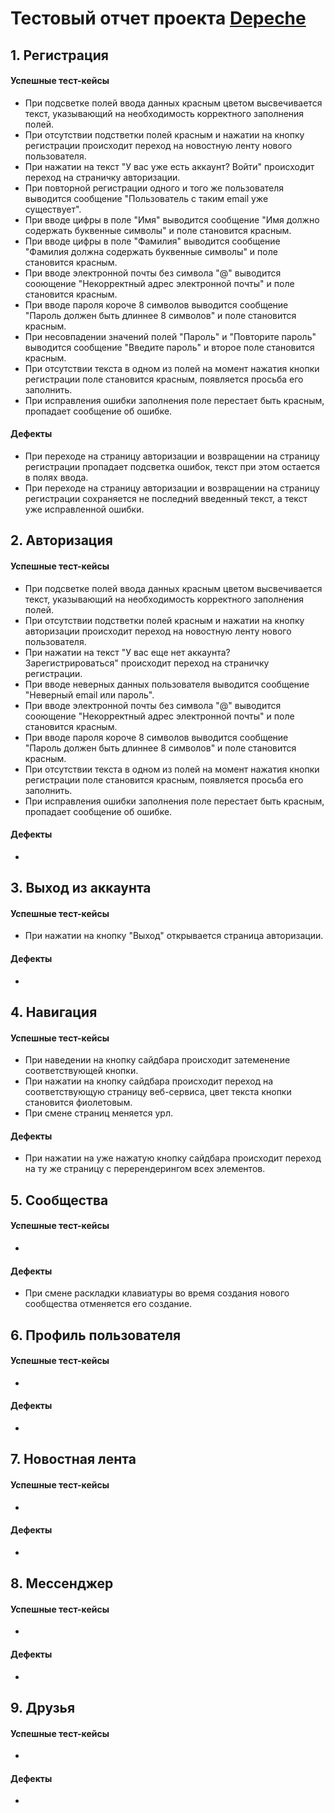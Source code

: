 # Тестовый отчет проекта <a href="http://212.233.91.72/" target="_blank">Depeche</a> 

## 1. Регистрация
#### Успешные тест-кейсы
- При подсветке полей ввода данных красным цветом высвечивается текст, указывающий на необходимость корректного заполнения полей.
- При отсутствии подстветки полей красным и нажатии на кнопку регистрации происходит переход на новостную ленту нового пользователя.
- При нажатии на текст "У вас уже есть аккаунт? Войти" происходит переход на страничку авторизации.
- При повторной регистрации одного и того же пользователя выводится сообщение "Пользователь с таким email уже существует".
- При вводе цифры в поле "Имя" выводится сообщение "Имя должно содержать буквенные символы" и поле становится красным.
- При вводе цифры в поле "Фамилия" выводится сообщение "Фамилия должна содержать буквенные символы" и поле становится красным.
- При вводе электронной почты без символа "@" выводится сооющение "Некорректный адрес электронной почты" и поле становится красным.
- При вводе пароля короче 8 символов выводится сообщение "Пароль должен быть длиннее 8 символов" и поле становится красным.
- При несовпадении значений полей "Пароль" и "Повторите пароль" выводится сообщение "Введите пароль" и второе поле становится красным.
- При отсутствии текста в одном из полей на момент нажатия кнопки регистрации поле становится красным, появляется просьба его заполнить.
- При исправления ошибки заполнения поле перестает быть красным, пропадает сообщение об ошибке. 

#### Дефекты
- При переходе на страницу авторизации и возвращении на страницу регистрации пропадает подсветка ошибок, текст при этом остается в полях ввода.
- При переходе на страницу авторизации и возвращении на страницу регистрации сохраняется не последний введенный текст, а текст уже исправленной ошибки.


## 2. Авторизация
#### Успешные тест-кейсы
- При подсветке полей ввода данных красным цветом высвечивается текст, указывающий на необходимость корректного заполнения полей.
- При отсутствии подстветки полей красным и нажатии на кнопку авторизации происходит переход на новостную ленту нового пользователя.
- При нажатии на текст "У вас еще нет аккаунта? Зарегистрироваться" происходит переход на страничку регистрации.
- При вводе неверных данных пользователя выводится сообщение "Неверный email или пароль".
- При вводе электронной почты без символа "@" выводится сооющение "Некорректный адрес электронной почты" и поле становится красным.
- При вводе пароля короче 8 символов выводится сообщение "Пароль должен быть длиннее 8 символов" и поле становится красным.
- При отсутствии текста в одном из полей на момент нажатия кнопки регистрации поле становится красным, появляется просьба его заполнить.
- При исправления ошибки заполнения поле перестает быть красным, пропадает сообщение об ошибке. 

#### Дефекты
- 


## 3. Выход из аккаунта
#### Успешные тест-кейсы
- При нажатии на кнопку "Выход" открывается страница авторизации.

#### Дефекты
- 


## 4. Навигация
#### Успешные тест-кейсы
- При наведении на кнопку сайдбара происходит затеменение соответствующей кнопки.
- При нажатии на кнопку сайдбара происходит переход на соответствующую страницу веб-сервиса, цвет текста кнопки становится фиолетовым.
- При смене страниц меняется урл.


#### Дефекты
- При нажатии на уже нажатую кнопку сайдбара происходит переход на ту же страницу с перерендерингом всех элементов.


## 5. Сообщества
#### Успешные тест-кейсы
- 

#### Дефекты
- При смене раскладки клавиатуры во время создания нового сообщества отменяется его создание.


## 6. Профиль пользователя
#### Успешные тест-кейсы
- 

#### Дефекты
- 

## 7. Новостная лента
#### Успешные тест-кейсы
- 

#### Дефекты
- 

## 8. Мессенджер
#### Успешные тест-кейсы
- 

#### Дефекты
- 

## 9. Друзья
#### Успешные тест-кейсы
- 

#### Дефекты
- 

